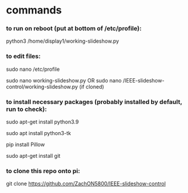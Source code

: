 # commands

### to run on reboot (put at bottom of /etc/profile):

python3 /home/display1/working-slideshow.py

### to edit files:

sudo nano /etc/profile

sudo nano working-slideshow.py OR sudo nano /IEEE-slideshow-control/working-slideshow.py (if cloned)

### to install necessary packages (probably installed by default, run to check):

sudo apt-get install python3.9

sudo apt install python3-tk

pip install Pillow

sudo apt-get install git

### to clone this repo onto pi:

git clone https://github.com/ZachON5800/IEEE-slideshow-control
